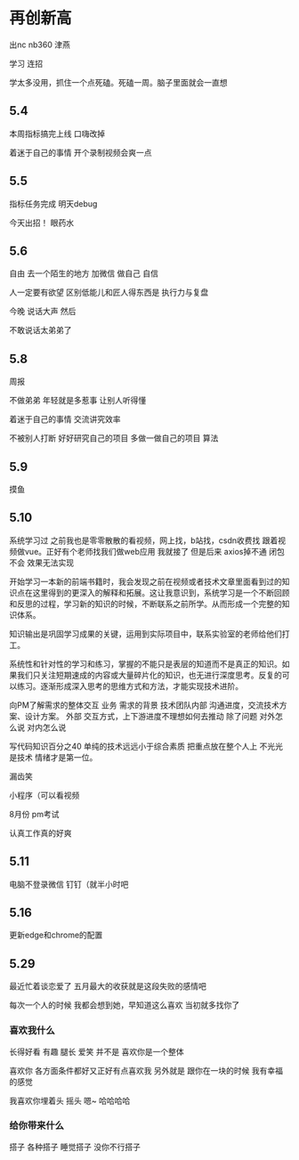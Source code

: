 <!--
 * @Author: dhj 17613071153@163.com
 * @Date: 2023-05-04 09:03:11
 * @LastEditors: dhj 17613071153@163.com
 * @LastEditTime: 2023-05-16 10:30:05
 * @FilePath: \最近的项目\实验项目\docs\Life\May.md
 * @Description: 这是默认设置,请设置`customMade`, 打开koroFileHeader查看配置 进行设置: https://github.com/OBKoro1/koro1FileHeader/wiki/%E9%85%8D%E7%BD%AE
-->

# 再创新高

出nc nb360 津燕

学习 连招 

学太多没用，抓住一个点死磕。死磕一周。脑子里面就会一直想    

## 5.4

本周指标搞完上线 口嗨改掉

着迷于自己的事情 开个录制视频会爽一点

## 5.5 

指标任务完成 明天debug

今天出招！ 眼药水

## 5.6 

自由 去一个陌生的地方 加微信 做自己 自信

人一定要有欲望 区别低能儿和匠人得东西是 执行力与复盘

今晚 说话大声 然后

不敢说话太弟弟了

## 5.8

周报

不做弟弟 年轻就是多惹事 让别人听得懂 

着迷于自己的事情 交流讲究效率 

不被别人打断 好好研究自己的项目 多做一做自己的项目 算法

## 5.9
摸鱼

## 5.10

系统学习过 之前我也是零零散散的看视频，网上找，b站找，csdn收费找 跟着视频做vue。正好有个老师找我们做web应用 我就接了 但是后来 axios掉不通 闭包不会 效果无法实现 

开始学习一本新的前端书籍时，我会发现之前在视频或者技术文章里面看到过的知识点在这里得到的更深入的解释和拓展。这让我意识到，系统学习是一个不断回顾和反思的过程，学习新的知识的时候，不断联系之前所学。从而形成一个完整的知识体系。

知识输出是巩固学习成果的关键，运用到实际项目中，联系实验室的老师给他们打工。

系统性和针对性的学习和练习，掌握的不能只是表层的知道而不是真正的知识。如果我们只关注短期速成的内容或大量碎片化的知识，也无进行深度思考。反复的可以练习。逐渐形成深入思考的思维方式和方法，才能实现技术进阶。

向PM了解需求的整体交互
业务 需求的背景
技术团队内部 沟通进度，交流技术方案、设计方案。
外部 交互方式，上下游进度不理想如何去推动
除了问题 对外怎么说 对内怎么说

写代码知识百分之40 单纯的技术远远小于综合素质
把重点放在整个人上 不光光是技术 情绪才是第一位。

漏齿笑

小程序（可以看视频 

8月份 pm考试

认真工作真的好爽

## 5.11

电脑不登录微信 钉钉（就半小时吧

## 5.16

更新edge和chrome的配置

## 5.29

最近忙着谈恋爱了 五月最大的收获就是这段失败的感情吧

每次一个人的时候 我都会想到她，早知道这么喜欢 当初就多找你了
### 喜欢我什么

长得好看 有趣 腿长 爱笑 并不是 喜欢你是一个整体

喜欢你 各方面条件都好又正好有点喜欢我 另外就是 跟你在一块的时候 我有幸福的感觉

我喜欢你埋着头 摇头 嗯~ 哈哈哈哈

### 给你带来什么

搭子 各种搭子 睡觉搭子 没你不行搭子

### 